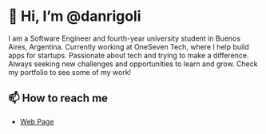 # 👋 Hi, I’m @danrigoli
I am a Software Engineer and fourth-year university student in Buenos Aires, Argentina. Currently working at OneSeven Tech, where I help build apps for startups. Passionate about tech and trying to make a difference. Always seeking new challenges and opportunities to learn and grow. Check my portfolio to see some of my work!
## 📫 How to reach me
<ul>
  <li><a href="https://danterigoli.com">Web Page</a></li>
<!---
danrigoli/danrigoli is a ✨ special ✨ repository because its `README.md` (this file) appears on your GitHub profile.
You can click the Preview link to take a look at your changes.
--->
